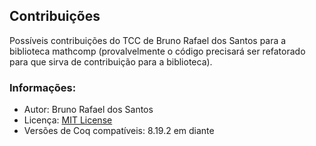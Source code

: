## Contribuições
Possíveis contribuições do TCC de Bruno Rafael dos Santos para a biblioteca mathcomp (provalvelmente o código precisará ser refatorado para que sirva de contribuição para a biblioteca).

### Informações:
- Autor: Bruno Rafael dos Santos
- Licença: [MIT License](LICENSE)
- Versões de Coq compatíveis: 8.19.2 em diante